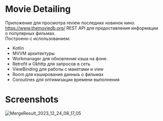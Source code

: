 # Movie Detailing

Приложение для просмотра review последних новинок кино.  
https://www.themoviedb.org/ REST API для предоставления информации о популярных фильмах.  
Построено с использованием:  
- Kotlin
- MVVM архитектуры    
- Workmanager для обновления кэша на фоне.
- Retrofit и Okhttp для запросов в сеть
- ViewBinding для работы с макетами и view
- Room для кэширования данныъ о фильмах
- Coroutines для оптимизации времени выполнения
# Screenshots
![MergeResult_2023_12_24_08_17_05](https://github.com/Qowos8/Movie_Detailing/assets/89923159/e0b11424-723c-4a81-8c85-84f3938ebb78)
